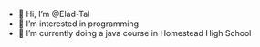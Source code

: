 - 👋 Hi, I’m @Elad-Tal
- 👀 I’m interested in programming
- 🌱 I’m currently doing a java course in Homestead High School
